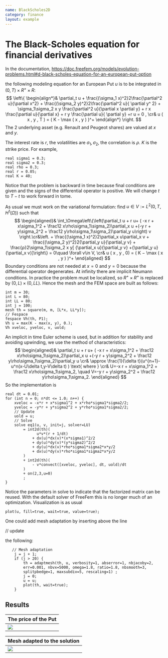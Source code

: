 ```yaml
---
name: BlackScholes2D
category: finance
layout: example
---
```


# The Black-Scholes equation for financial derivatives

In the documentation,
https://doc.freefem.org/models/evolution-problems.html#d-black-scholes-equation-for-an-european-put-option

the following modeling equation for an European Put $u$ is to be integrated in  $( 0 , T ) \times R^+ \times R$:
$$
\left\{
\begin{align*}&
\partial_t u + \frac{(\sigma_1 x)^2}2\frac{\partial^2 u}{\partial x^2} + \frac{(\sigma_2 y)^2}2\frac{\partial^2 u}{ \partial y^ 2} + \sigma_1\sigma_2 x y \frac{\partial^2 u}{\partial x \partial y} + r x \frac{\partial u}{\partial x} + r y \frac{\partial u}{ \partial y} +r u = 0 ,
\cr&
u ( x , y , T ) = ( K - \max ( x , y ) )^+
\end{align*}
\right.
$$
The 2 underlying asset (e.g. Renault and Peugeot shares) are valued at $x$ and $y$.

The interest rate is $r$, the volatilities are $\sigma_1,\sigma_2$, the correlation is $\rho$. $K$ is the strike price.
For example,
~~~freefem
real sigma1 = 0.3;
real sigma2 = 0.3;
real rho = 0.3;
real r = 0.05;
real K = 40;
~~~
Notice that the problem is backward in time because final conditions are given and the signs of the differential operator is positive.  We will change $t$ to $T-t$ to work forward in tome.

As usual we must work on the variational formulation: find $u\in V:=  L^2(0,T,H^1(\Omega))$ such that
$$
\begin{aligned}&
\int_\Omega\left\{\left(\partial_t u + r u+ ( -x r + x\sigma_1^2 + \frac12 x\rho\sigma_1\sigma_2)\partial_x u +(-y r + y\sigma_2^2 + \frac12 y\rho\sigma_1\sigma_2)\partial_y u\right) v
\right.\cr&\left. + \frac{(\sigma_1 x)^2}2\partial_x u\partial_x v + \frac{(\sigma_2 y)^2}2{\partial_y u}{\partial_y v} + \frac{ρ}2\sigma_1\sigma_2 x y[ {\partial_x u}{\partial_y v}  +{\partial_y u}{\partial_x v}]\right\} = 0\quad \forall v\in V,
\cr&
u ( x , y , 0) = ( K − \max ( x , y ) )^+
\end{aligned}
$$
Boundary conditions  are not needed at $x=0$ and $y=0$ because the differential operator degenerates. At infinity there are implicit Neumann conditions.  In practice the problem must be localized, so $R^+\times R^+$ is replaced by $(0,L)\times(0,LL)$. Hence the mesh and the FEM space are  built as follows:
~~~freefem
int m = 30;
int L = 80;
int LL = 80;
int j = 100;
mesh th = square(m, m, [L*x, LL*y]);
// Fespace
fespace Vh(th, P1);
Vh u = max(K - max(x, y), 0.);
Vh xveloc, yveloc, v, uold;
~~~
An implicit in time Euler scheme is used, but in addition for stability and avoiding upwinding, we use the method of characteristics:
$$
\begin{aligned}&
\partial_t u + r u+ ( -x r + x\sigma_1^2 + \frac12 x\rho\sigma_1\sigma_2)\partial_x u +(-y r + y\sigma_2^2 + \frac12 y\rho\sigma_1\sigma_2)\partial_y u
\cr&
\approx
\frac{1}{\delta t}(u^{n+1}-u^n(x-U\delta t,y-V\delta t) ) \text{ where }
\cr&
U=-x r + x\sigma_1^2 + \frac12 x\rho\sigma_1\sigma_2,
\quad
V=-y r + y\sigma_2^2 + \frac12 y\rho\sigma_1\sigma_2.
\end{aligned}
$$
So the implementation is
~~~freefem
real dt = 0.01;
for (int n = 0; n*dt <= 1.0; n++) {
    xveloc = -x*r + x*sigma1^2 + x*rho*sigma1*sigma2/2;
    yveloc = -y*r + y*sigma2^2 + y*rho*sigma1*sigma2/2;
    // Update
    uold = u;
    // Solve
    solve eq1(u, v, init=j, solver=LU)
        = int2d(th)(
              u*v*(r + 1/dt)
            + dx(u)*dx(v)*(x*sigma1)^2/2
            + dy(u)*dy(v)*(y*sigma2)^2/2
            + dy(u)*dx(v)*rho*sigma1*sigma2*x*y/2
            + dx(u)*dy(v)*rho*sigma1*sigma2*x*y/2
        )
        + int2d(th)(
            - v*convect([xveloc, yveloc], dt, uold)/dt
        )
        + on(2,3,u=0)
        ;
}
~~~
Notice the parameters in solve to indicate that the factorized matrix can be reused.  With the default solver of FreeFem this is no longer much of an optimization.
Visualization is as usual
~~~freefem
plot(u, fill=true, wait=true, value=true);
~~~
One could add mesh adaptation by inserting above the line

// update

the following:
~~~freefem
   // Mesh adaptation
    j = j + 1;
    if (j > 20) {
        th = adaptmesh(th, u, verbosity=1, abserror=1, nbjacoby=2,
        err=0.001, nbvx=5000, omega=1.8, ratio=1.8, nbsmooth=3,
        splitpbedge=1, maxsubdiv=5, rescaling=1) ;
        j = 0;
        u = u;
        plot(th, wait=true);
    }
~~~

## Results
| The price of the Put |
| -------------------- |
| ![][_solution]       |

| Mesh adapted to the solution |
| ---------------------------- |
| ![][_adaptedmesh]            |

[_solution]: https://raw.githubusercontent.com/phtournier/ffmdtest/refs/heads/main/figures/examples/BlackScholes2D/solution.png
[_adaptedmesh]: https://raw.githubusercontent.com/phtournier/ffmdtest/refs/heads/main/figures/examples/BlackScholes2D/adaptedmesh.png
